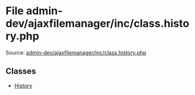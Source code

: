 File admin-dev/ajaxfilemanager/inc/class.history.php
=========

Source: [admin-dev/ajaxfilemanager/inc/class.history.php](https://github.com/PrestaShop/PrestaShop/blob/1.5.2.0/admin-dev/ajaxfilemanager/inc/class.history.php)


Classes
-------

* [History](class.History.md)

